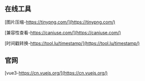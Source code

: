## 在线工具
[图片压缩-https://tinypng.com/](https://tinypng.com/)

[兼容性查看-https://caniuse.com/](https://caniuse.com/)

[时间戳转换-https://tool.lu/timestamp/](https://tool.lu/timestamp/)

## 官网
[vue3-https://cn.vuejs.org/](https://cn.vuejs.org/)